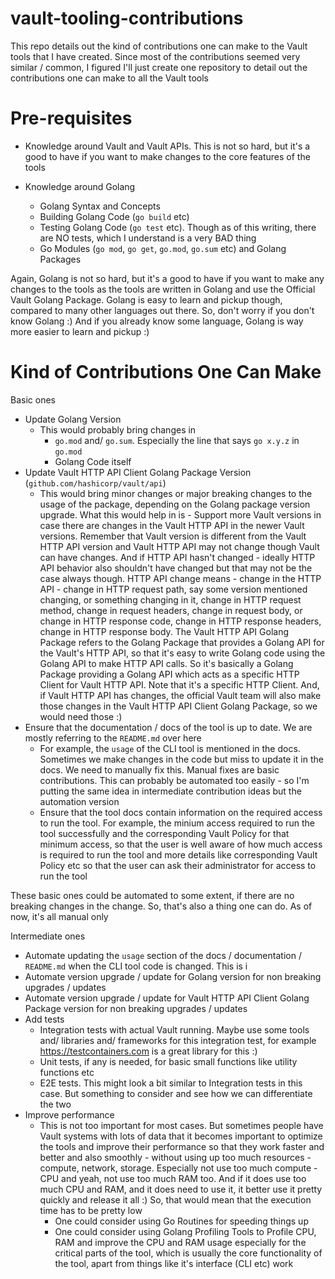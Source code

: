# vault-tooling-contributions

This repo details out the kind of contributions one can make to the Vault tools that I have created. Since most of the contributions seemed very similar / common, I figured I'll just create one repository to detail out the contributions one can make to all the Vault tools

# Pre-requisites

- Knowledge around Vault and Vault APIs. This is not so hard, but it's a good to have if you want to make changes to the core features of the tools

- Knowledge around Golang
  - Golang Syntax and Concepts
  - Building Golang Code (`go build` etc)
  - Testing Golang Code (`go test` etc). Though as of this writing, there are NO tests, which I understand is a very BAD thing
  - Go Modules (`go mod`, `go get`, `go.mod`, `go.sum` etc) and Golang Packages

Again, Golang is not so hard, but it's a good to have if you want to make any changes to the tools as the tools are written in Golang and use the Official Vault Golang Package. Golang is easy to learn and pickup though, compared to many other languages out there. So, don't worry if you don't know Golang :) And if you already know some language, Golang is way more easier to learn and pickup :)

# Kind of Contributions One Can Make

Basic ones
- Update Golang Version
  - This would probably bring changes in
    - `go.mod` and/ `go.sum`. Especially the line that says `go x.y.z` in `go.mod`
    - Golang Code itself
- Update Vault HTTP API Client Golang Package Version (`github.com/hashicorp/vault/api`)
  - This would bring minor changes or major breaking changes to the usage of the package, depending on the Golang package version upgrade. What this would help in is - Support more Vault versions in case there are changes in the Vault HTTP API in the newer Vault versions. Remember that Vault version is different from the Vault HTTP API version and Vault HTTP API may not change though Vault can have changes. And if HTTP API hasn't changed - ideally HTTP API behavior also shouldn't have changed but that may not be the case always though. HTTP API change means - change in the HTTP API - change in HTTP request path, say some version mentioned changing, or something changing in it, change in HTTP request method, change in request headers, change in request body, or change in HTTP response code, change in HTTP response headers, change in HTTP response body. The Vault HTTP API Golang Package refers to the Golang Package that provides a Golang API for the Vault's HTTP API, so that it's easy to write Golang code using the Golang API to make HTTP API calls. So it's basically a Golang Package providing a Golang API which acts as a specific HTTP Client for Vault HTTP API. Note that it's a specific HTTP Client. And, if Vault HTTP API has changes, the official Vault team will also make those changes in the Vault HTTP API Client Golang Package, so we would need those :)
- Ensure that the documentation / docs of the tool is up to date. We are mostly referring to the `README.md` over here
  - For example, the `usage` of the CLI tool is mentioned in the docs. Sometimes we make changes in the code but miss to update it in the docs. We need to manually fix this. Manual fixes are basic contributions. This can probably be automated too easily - so I'm putting the same idea in intermediate contribution ideas but the automation version
  - Ensure that the tool docs contain information on the required access to run the tool. For example, the minium access required to run the tool successfully and the corresponding Vault Policy for that minimum access, so that the user is well aware of how much access is required to run the tool and more details like corresponding Vault Policy etc so that the user can ask their administrator for access to run the tool

These basic ones could be automated to some extent, if there are no breaking changes in the change. So, that's also a thing one can do. As of now, it's all manual only

Intermediate ones
- Automate updating the `usage` section of the docs / documentation / `README.md` when the CLI tool code is changed. This is i
- Automate version upgrade / update for Golang version for non breaking upgrades / updates
- Automate version upgrade / update for Vault HTTP API Client Golang Package version for non breaking upgrades / updates
- Add tests
  - Integration tests with actual Vault running. Maybe use some tools and/ libraries and/ frameworks for this integration test, for example https://testcontainers.com is a great library for this :)
  - Unit tests, if any is needed, for basic small functions like utility functions etc
  - E2E tests. This might look a bit similar to Integration tests in this case. But something to consider and see how we can differentiate the two
- Improve performance
  - This is not too important for most cases. But sometimes people have Vault systems with lots of data that it becomes important to optimize the tools and improve their performance so that they work faster and better and also smoothly - without using up too much resources - compute, network, storage. Especially not use too much compute - CPU and yeah, not use too much RAM too. And if it does use too much CPU and RAM, and it does need to use it, it better use it pretty quickly and release it all :) So, that would mean that the execution time has to be pretty low
    - One could consider using Go Routines for speeding things up
    - One could consider using Golang Profiling Tools to Profile CPU, RAM and improve the CPU and RAM usage especially for the critical parts of the tool, which is usually the core functionality of the tool, apart from things like it's interface (CLI etc) work
